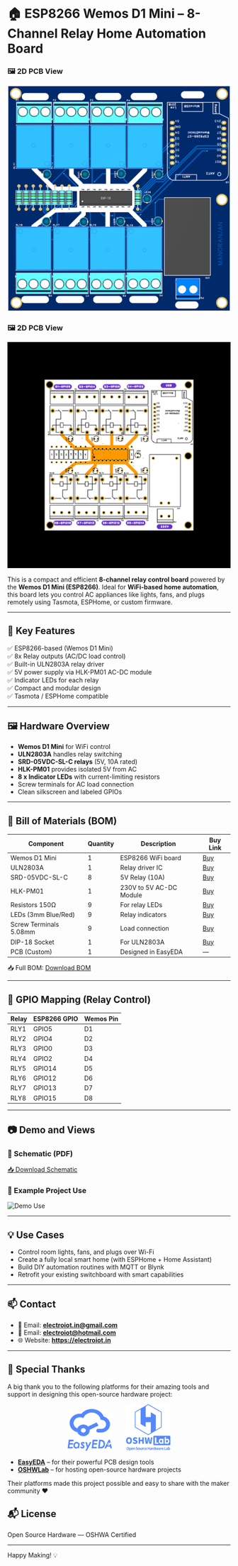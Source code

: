 
# 🏠 ESP8266 Wemos D1 Mini – 8-Channel Relay Home Automation Board

### 🖼️ 2D PCB View
![3D View](Image/3D.png)


### 🖼️ 2D PCB View
![3D View](Image/2D.png)

This is a compact and efficient **8-channel relay control board** powered by the **Wemos D1 Mini (ESP8266)**. Ideal for **WiFi-based home automation**, this board lets you control AC appliances like lights, fans, and plugs remotely using Tasmota, ESPHome, or custom firmware.

---

## 🧠 Key Features

✅ ESP8266-based (Wemos D1 Mini)  
✅ 8x Relay outputs (AC/DC load control)  
✅ Built-in ULN2803A relay driver  
✅ 5V power supply via HLK-PM01 AC-DC module  
✅ Indicator LEDs for each relay  
✅ Compact and modular design  
✅ Tasmota / ESPHome compatible

---

## 🖼️ Hardware Overview

- **Wemos D1 Mini** for WiFi control  
- **ULN2803A** handles relay switching  
- **SRD-05VDC-SL-C relays** (5V, 10A rated)  
- **HLK-PM01** provides isolated 5V from AC  
- **8 x Indicator LEDs** with current-limiting resistors  
- Screw terminals for AC load connection  
- Clean silkscreen and labeled GPIOs

---

## 🧰 Bill of Materials (BOM)

| Component | Quantity | Description | Buy Link |
|----------|----------|-------------|----------|
| Wemos D1 Mini | 1 | ESP8266 WiFi board | [Buy](https://www.lcsc.com/product-detail/WEMOS-D1-Mini.html) |
| ULN2803A | 1 | Relay driver IC | [Buy](https://www.lcsc.com/product-detail/ULN2803A.html) |
| SRD-05VDC-SL-C | 8 | 5V Relay (10A) | [Buy](https://www.lcsc.com/product-detail/SRD-05VDC-SL-C.html) |
| HLK-PM01 | 1 | 230V to 5V AC-DC Module | [Buy](https://www.lcsc.com/product-detail/HLK-PM01.html) |
| Resistors 150Ω | 9 | For relay LEDs | [Buy](https://www.lcsc.com/product-detail/150R.html) |
| LEDs (3mm Blue/Red) | 9 | Relay indicators | [Buy](https://www.lcsc.com/product-detail/LED-3mm.html) |
| Screw Terminals 5.08mm | 9 | Load connection | [Buy](https://www.lcsc.com/product-detail/WJ300V-5.0-3P.html) |
| DIP-18 Socket | 1 | For ULN2803A | [Buy](https://www.lcsc.com/) |
| PCB (Custom) | 1 | Designed in EasyEDA | — |

📥 Full BOM: [Download BOM](BOM/BOM.xlsx)

---

## 🔌 GPIO Mapping (Relay Control)

| Relay | ESP8266 GPIO | Wemos Pin |
|-------|--------------|------------|
| RLY1 | GPIO5 | D1 |
| RLY2 | GPIO4 | D2 |
| RLY3 | GPIO0 | D3 |
| RLY4 | GPIO2 | D4 |
| RLY5 | GPIO14 | D5 |
| RLY6 | GPIO12 | D6 |
| RLY7 | GPIO13 | D7 |
| RLY8 | GPIO15 | D8 |

---

## 📷 Demo and Views

### 📐 Schematic (PDF)
[📥 Download Schematic](Schematic/Schematic.pdf)



### 📸 Example Project Use
![Demo Use](./images/demo_example.jpg)

---

## 💡 Use Cases

- Control room lights, fans, and plugs over Wi-Fi  
- Create a fully local smart home (with ESPHome + Home Assistant)  
- Build DIY automation routines with MQTT or Blynk  
- Retrofit your existing switchboard with smart capabilities

---

## 📫 Contact

- 📧 Email: **electroiot.in@gmail.com**
- 📧 Email: **electroiot@hotmail.com**
- 🌐 Website: **https://electroiot.in**

---

## 🙏 Special Thanks

A big thank you to the following platforms for their amazing tools and support in designing this open-source hardware project:

<p align="center">
  <img src="Image/EasyEDA.png" alt="EasyEDA Logo" width="100"/>&nbsp;&nbsp;&nbsp;&nbsp;&nbsp;&nbsp;&nbsp;
  <img src="Image/OSHWLab.png" alt="OSHWLab Logo" width="100"/>
</p>

- **[EasyEDA](https://easyeda.com/)** – for their powerful PCB design tools  
- **[OSHWLab](https://oshwlab.com/)** – for hosting open-source hardware projects

Their platforms made this project possible and easy to share with the maker community ❤️

## 📬 License

Open Source Hardware — OSHWA Certified

---

Happy Making! 💡